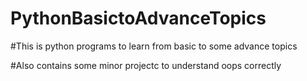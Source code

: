 # PythonBasictoAdvanceTopics
#This is python programs to learn from basic to some advance topics


#Also contains some minor projectc to understand oops correctly
